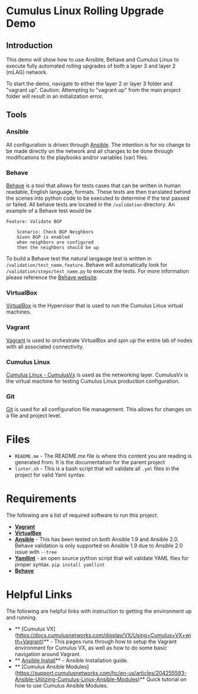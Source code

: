# Cumulus Linux Rolling Upgrade Demo

## Introduction
This demo will show how to use Ansible, Behave and Cumulus Linux to execute fully automated rolling upgrades of both a layer 3 and layer 2 (mLAG) network. 

To start the demo, navigate to either the layer 2 or layer 3 folder and "vagrant up". Caution: Attempting to "vagrant up" from the main project folder will result in an initialization error. 

## Tools
### Ansible
All configuration is driven through [Ansible](http://ansible.com). The intention is for no change to be made directly on the network and all changes to be done through modifications to the playbooks and/or variables (var) files.
### Behave
[Behave](https://pythonhosted.org/behave/) is a tool that allows for tests cases that can be written in human readable, English language, formats. These tests are then translated behind the scenes into python code to be executed to determine if the test passed or failed. All behave tests are located in the `/validation` directory. An example of a Behave test would be
```
Feature: Validate BGP

    Scenario: Check BGP Neighbors
    Given BGP is enabled
    when neighbors are configured
    then the neighbors should be up
```
To build a Behave test the natural langauge test is written in `/validation/test_name.feature`. Behave will automatically look for `/validation/steps/test_name.py` to execute the tests. For more information please reference the [Behave website](https://pythonhosted.org/behave/).
### VirtualBox
[VirtualBox](https://www.virtualbox.org/wiki/Downloads) is the Hypervisor that is used to run the Cumulus Linux virtual machines.
### Vagrant
[Vagrant](https://www.vagrantup.com/) is used to orchestrate VirtualBox and spin up the entire lab of nodes with all associated connectivity. 
### Cumulus Linux
[Cumulus Linux - CumulusVx](http://cumulusnetworks.com/cumulus-vx/) is used as the networking layer. CumulusVx is the virtual machine for testing Cumulus Linux production configuration. 
### Git
[Git](https://git-scm.com/) is used for all configuration file management. This allows for changes on a file and project level. 

# Files
* `README.me` - The README.me file is where this content you are reading is generated from. It is the documentation for the parent project
* `linter.sh` - This is a bash script that will validate all `.yml` files in the project for valid Yaml syntax.

# Requirements
The following are a list of required software to run this project.
* **[Vagrant](https://www.vagrantup.com/)**
* **[VirtualBox](https://www.virtualbox.org/wiki/Downloads)**
* **[Ansible](http://ansible.com)** - This has been tested on both Ansible 1.9 and Ansible 2.0. Behave validation is only supported on Ansible 1.9 due to Ansible 2.0 issue with `--tree`
* **[Yamllint](https://pypi.python.org/pypi/yamllint)** - an open source python script that will validate YAML files for proper syntax. `pip install yamllint` 
* **[Behave](https://pythonhosted.org/behave/install.html)**

# Helpful Links
The following are helpful links with instruction to getting the environment up and running.
* ** [Cumulus VX] (https://docs.cumulusnetworks.com/display/VX/Using+Cumulus+VX+with+Vagrant)** - This pages runs through how to setup the Vagrant environment for Cumulus VX, as well as how to do some basic navigation around Vagrant.
* ** [Ansible Install](http://docs.ansible.com/ansible/intro_installation.html)** - Ansible Installation guide.
* ** [Cumulus Ansible Modules] (https://support.cumulusnetworks.com/hc/en-us/articles/204255593-Ansible-Utilizing-Cumulus-Linux-Ansible-Modules)** Quick tutorial on how to use Cumulus Ansible Modules.
